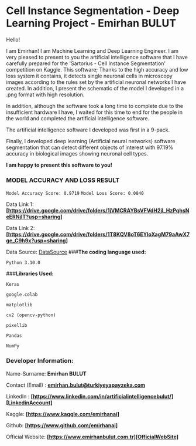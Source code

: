 # **Cell Instance Segmentation - Deep Learning Project - Emirhan BULUT**

Hello!

I am Emirhan! I am Machine Learning and Deep Learning Engineer. I am very pleased to present to you the artificial intelligence software that I have carefully prepared for the 'Sartorius - Cell Instance Segmentation' competition on Kaggle. This software; Thanks to the high accuracy and low loss system it contains, it detects single neuronal cells in microscopy images according to the rules set by the artificial neuronal networks I have created. In addition, I present the schematic of the model I developed in a .png format with high resolution.

In addition, although the software took a long time to complete due to the insufficient hardware I have, I waited for this time to end for the people in the world and completed the artificial intelligence software.

The artificial intelligence software I developed was first in a 9-pack.

Finally, I developed deep learning (Artificial neural networks) software segmentation that can detect different objects of interest with 97.19% accuracy in biological images showing neuronal cell types.

**I am happy to present this software to you!**

### MODEL ACCURACY AND LOSS RESULT

`Model Accuracy Score: 0.9719`
`Model Loss Score: 0.0840`

Data Link 1: **[https://drive.google.com/drive/folders/1jVMCRAYBsVFVdH2jl_HzPqhsNeERNjIT?usp=sharing]**

Data Link 2: **[https://drive.google.com/drive/folders/1T8KQV8oT6EYloXagM79aAwX7ge_C9h9x?usp=sharing]**

Data Source: [DataSource]
###**The coding language used:**

`Python 3.10.0`

###**Libraries Used:**

`Keras`

`google.colab`

`matplotlib`

`cv2 (opencv-python)`

`pixellib`

`Pandas`

`NumPy`

### **Developer Information:**

Name-Surname: **Emirhan BULUT**

Contact (Email) : **emirhan.bulut@turkiyeyapayzeka.com**

LinkedIn : **[https://www.linkedin.com/in/artificialintelligencebulut/][LinkedinAccount]**

Kaggle: **[https://www.kaggle.com/emirhanai]**

Github: **[https://www.github.com/emirhanai]**

[LinkedinAccount]: https://www.linkedin.com/in/artificialintelligencebulut/

Official Website: **[https://www.emirhanbulut.com.tr][OfficialWebSite]**

[OfficialWebSite]: https://www.emirhanbulut.com.tr

[Kaggle]: https://www.kaggle.com/emirhanai

[Github]: https://www.github.com/emirhanai

[DataSource]: https://www.kaggle.com/c/sartorius-cell-instance-segmentation/data

[DataLink]: https://drive.google.com/drive/folders/1jVMCRAYBsVFVdH2jl_HzPqhsNeERNjIT?usp=sharing

[DataLink2]: https://drive.google.com/drive/folders/1T8KQV8oT6EYloXagM79aAwX7ge_C9h9x?usp=sharing